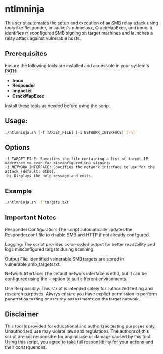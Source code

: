 # ntlmninja

This script automates the setup and execution of an SMB relay attack using tools like Responder, Impacket's ntlmrelayx, CrackMapExec, and tmux. It identifies misconfigured SMB signing on target machines and launches a relay attack against vulnerable hosts.

## Prerequisites

Ensure the following tools are installed and accessible in your system's PATH:
- **tmux**
- **Responder**
- **Impacket**
- **CrackMapExec**

Install these tools as needed before using the script.

## Usage:
```bash
./ntlmninja.sh [-f TARGET_FILE] [-i NETWORK_INTERFACE] [-h]
```

## Options
```
-f TARGET_FILE: Specifies the file containing a list of target IP addresses to scan for misconfigured SMB signing.
-i NETWORK_INTERFACE: Specifies the network interface to use for the attack (default: eth0).
-h: Displays the help message and exits.
```

## Example
```bash
./ntlmninja.sh -f targets.txt
```

## Important Notes

Responder Configuration:
The script automatically updates the Responder.conf file to disable SMB and HTTP if not already configured.

Logging:
The script provides color-coded output for better readability and logs misconfigured targets during scanning.

Output File:
Identified vulnerable SMB targets are stored in vulnerable_smb_targets.txt.

Network Interface:
The default network interface is eth0, but it can be configured using the -i option to suit different environments.

Use Responsibly:
This script is intended solely for authorized testing and research purposes. Always ensure you have explicit permission to perform penetration testing or security assessments on the target network.

## Disclaimer

This tool is provided for educational and authorized testing purposes only. Unauthorized use may violate laws and regulations. The authors of this script are not responsible for any misuse or damage caused by this tool. Using this script, you agree to take full responsibility for your actions and their consequences.
